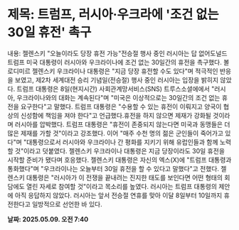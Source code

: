 # **제목: 트럼프, 러시아·우크라에 '조건 없는 30일 휴전' 촉구**

  내용: 젤렌스키 "오늘이라도 당장 휴전 가능"전승절 행사 중인 러시아는 답 없어도널드 트럼프 미국 대통령이 러시아와 우크라이나에 조건 없는 30일간의 휴전을 촉구했다. 볼로디미르 젤렌스키 우크라이나 대통령은 "지금 당장 휴전할 수도 있다"며 적극적인 반응을 보였고, 제2차 세계대전 승리 기념일(전승절) 행사 중인 러시아는 입장을 밝히지 않았다. 트럼프 대통령은 8일(현지시간) 사회관계망서비스(SNS) 트루스소셜에에서 "러시아, 우크라이나와의 대화는 계속된다"며 "미국은 이상적으로는 30일간의 조건 없는 휴전을 요구한다"고 말했다. 트럼프 대통령은 "수용할 수 있는 휴전이 이뤄지고 양국이 협상의 신성함에 책임을 져야 한다"고 언급했다.휴전을 하지 않으면 제재가 강화될 것이라며 러시아를 압박했다. 트럼프 대통령은 "휴전이 존중되지 않는다면 미국과 동맹들은 더 많은 제재를 가할 것"이라고 강조했다. 이어 "매주 수천 명의 젊은 군인들이 죽어가고 있다"며 "대통령으로서 러시아와 우크라이나 간 평화를 지키기 위해 유럽인들과 함께 노력할 것"이라고 덧붙였다. 젤렌스키 우크라이나 대통령은 지금 당장이라도 30일 휴전을 시작할 준비가 됐다며 호응했다. 젤렌스키 대통령은 자신의 엑스(X)에 "트럼프 대통령과 통화했다"며 "우크라이나는 오늘부터 30일 휴전을 할 수 있다고 말했다"고 전했다. 젤렌스키 대통령은 "러시아가 이 전쟁을 끝내려는 진지한 태도를 보인다면 어떤 형태의 회담에도 열린 자세로 참여할 것"이라고 목소리를 높였다. 러시아는 트럼프 대통령의 제안에 아직 응답하지 않았다. 러시아는 앞서 전승절 연휴를 맞아 이달 8일부터 10일까지 휴전한다고 일방적으로 선언한 바 있다.

  **날짜: 2025.05.09. 오전 7:40**